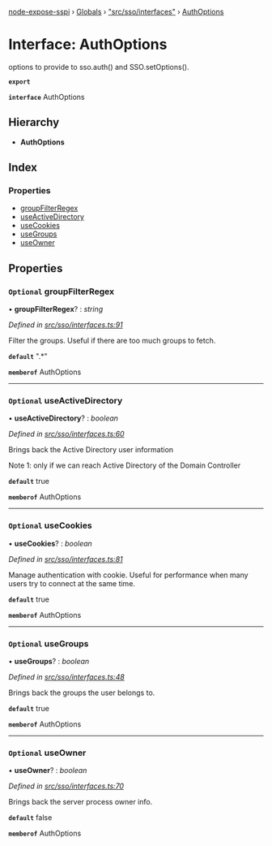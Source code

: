 [node-expose-sspi](../README.md) › [Globals](../globals.md) › ["src/sso/interfaces"](../modules/_src_sso_interfaces_.md) › [AuthOptions](_src_sso_interfaces_.authoptions.md)

# Interface: AuthOptions

options to provide to sso.auth() and SSO.setOptions().

**`export`** 

**`interface`** AuthOptions

## Hierarchy

* **AuthOptions**

## Index

### Properties

* [groupFilterRegex](_src_sso_interfaces_.authoptions.md#optional-groupfilterregex)
* [useActiveDirectory](_src_sso_interfaces_.authoptions.md#optional-useactivedirectory)
* [useCookies](_src_sso_interfaces_.authoptions.md#optional-usecookies)
* [useGroups](_src_sso_interfaces_.authoptions.md#optional-usegroups)
* [useOwner](_src_sso_interfaces_.authoptions.md#optional-useowner)

## Properties

### `Optional` groupFilterRegex

• **groupFilterRegex**? : *string*

*Defined in [src/sso/interfaces.ts:91](https://github.com/jlguenego/node-expose-sspi/blob/c6cfc34/src/sso/interfaces.ts#L91)*

Filter the groups. Useful if there are too much groups to fetch.

**`default`** ".*"

**`memberof`** AuthOptions

___

### `Optional` useActiveDirectory

• **useActiveDirectory**? : *boolean*

*Defined in [src/sso/interfaces.ts:60](https://github.com/jlguenego/node-expose-sspi/blob/c6cfc34/src/sso/interfaces.ts#L60)*

Brings back the Active Directory user information

Note 1: only if we can reach Active Directory of the Domain Controller

**`default`** true

**`memberof`** AuthOptions

___

### `Optional` useCookies

• **useCookies**? : *boolean*

*Defined in [src/sso/interfaces.ts:81](https://github.com/jlguenego/node-expose-sspi/blob/c6cfc34/src/sso/interfaces.ts#L81)*

Manage authentication with cookie.
Useful for performance when many users try to connect at the same time.

**`default`** true

**`memberof`** AuthOptions

___

### `Optional` useGroups

• **useGroups**? : *boolean*

*Defined in [src/sso/interfaces.ts:48](https://github.com/jlguenego/node-expose-sspi/blob/c6cfc34/src/sso/interfaces.ts#L48)*

Brings back the groups the user belongs to.

**`default`** true

**`memberof`** AuthOptions

___

### `Optional` useOwner

• **useOwner**? : *boolean*

*Defined in [src/sso/interfaces.ts:70](https://github.com/jlguenego/node-expose-sspi/blob/c6cfc34/src/sso/interfaces.ts#L70)*

Brings back the server process owner info.

**`default`** false

**`memberof`** AuthOptions
